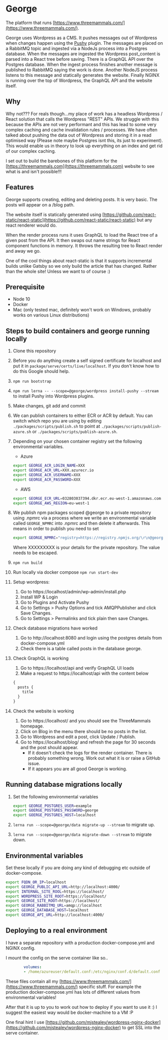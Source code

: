 # George

The platform that runs [https://www.threemammals.com/](https://www.threemammals.com/).

George uses Wordpress as a CMS. It pushes messages out of Wordpress when changes happen using the [Pushy](https://github.com/ThreeMammals/pushy) plugin. The messages are placed on a RabbitMQ topic and ingested via a NodeJs process into a Postgres database. When the messages are ingested the Wordpress post_content is parsed into a React tree before saving. There is a GraphQL API over the Postgres database. When the ingest process finishes another message is published to RabbitMQ saying the work is done. Another NodeJS process listens to this message and statically generates the website. Finally NGINX is running over the top of Wordpress, the GraphQL API and the website itself.

## Why

Why not??? For reals though...my place of work has a headless Wordpress / React solution that calls the Wordpress "REST" APIs. We struggle with this because the APIs are not very performant and this has lead to some very complex caching and cache invalidation rules / processes. We have often talked about pushing the data out of Wordpress and storing it in a read optimised way (Please note maybe Postgres isnt this, its just to experiment). This would enable us in theory to look up everything on an index and get rid of our complex caching.

I set out to build the barebones of this platform for the [https://threemammals.com](https://threemammals.com) website to see what is and isn't possible!!!

## Features

George supports creating, editing and deleting posts. It is very basic. The posts will appear on a /blog path.

The website itself is statically generated using [https://github.com/react-static/react-static](https://github.com/react-static/react-static) but any react renderer would do.

When the render process runs it uses GraphQL to load the React tree of a given post from the API. It then swaps out name strings for React component functions in memory. It throws the resulting tree to React render and away we go.

One of the cool things about react-static is that it supports incremental builds unlike Gatsby so we only build the article that has changed. Rather than the whole site! Unless we want to of course :)

## Prerequisite

- Node 10
- Docker
- Mac (only tested mac, definitely won't work on Windows, probably works on various Linux distributions)

## Steps to build containers and george running locally

1. Clone this repository
2. Before you do anything create a self signed certificate for localhost and put it in `package/serve/certs/live/localhost`. If you don't know how to do this Google should help.
3. `npm run bootstrap`
4. `npm run lerna -- --scope=@george/wordpress install-pushy --stream` to install Pushy into Wordpress plugins.
5. Make changes, git add and commit
6. We can publish containers to either ECR or ACR by default. You can switch which repo you are using by editing `./packages/scripts/publish.sh` to point at `./packages/scripts/publish-azure.sh` or `./packages/scripts/publish-azure.sh`.
7. Depending on your chosen container registry set the following environmental variables.
    - Azure

    ```bash
    export GEORGE_ACR_LOGIN_NAME=XXX
    export GEORGE_ACR_URL=XXX.azurecr.io
    export GEORGE_ACR_USERNAME=XXX
    export GEORGE_ACR_PASSWORD=XXX
    ```

    - AWS

    ```bash
    export GEORGE_ECR_URL=032803037394.dkr.ecr.eu-west-1.amazonaws.com
    export GEORGE_AWS_REGION=eu-west-1
    ```

8. We publish npm packages scoped @george to a private repository using .npmrc via a process where we write an environmental variable called `GEORGE_NPMRC` into .npmrc and then delete it afterwards. This means in order to publish you need to set

    ```bash
    export GEORGE_NPMRC="registry=https://registry.npmjs.org/\r\n@george:XXXXXXXXX"
    ```

    Where XXXXXXXXX is your details for the private repository. The value needs to be escaped.

9. `npm run build`
10. Run locally via docker compose `npm run start-dev`
11. Setup wordpress:
    1. Go to https://localhost/admin/wp-admin/install.php
    2. Install WP & Login
    3. Go to Plugins and Activate Pushy
    4. Go to Settings > Pushy Options and tick AMQPPublisher and click Save Changes.
    5. Go to Settings > Permalinks and tick plain then save Changes.
12. Check database migrations have worked
    1. Go to http://localhost:8080 and login using the postgres details from docker-compose.yml
    2. Check there is a table called posts in the database george.
13. Check GraphQL is working
    1. Go to https://localhost/api and verify GraphQL UI loads
    2. Make a request to https://localhost/api with the content below

    ```graphql
    {
      posts {
        title
      }
    }

    ```

14. Check the website is working
    1. Go to https://localhost/ and you should see the ThreeMammals homepage.
    2. Click on Blog in the menu there should be no posts in the list.
    3. Go to Wordpress and edit a post, click Update / Publish.
    4. Go to https://localhost/blog/ and refresh the page for 30 seconds and the post should appear.
        - If it doesn't check the logs for the render container. There is probably something wrong. Work out what it is or raise a GitHub issue.
        - If it appears you are all good George is working.

## Running database migrations locally

1. Set the following environmental variables

    ```bash
    export GEORGE_POSTGRES_USER=example
    export GOERGE_POSTGRES_PASSWORD=george
    export GOERGE_POSTGRES_HOST=localhost
    ```

2. `lerna run --scope=@george/data migrate-up --stream` to migrate up.
3. `lerna run --scope=@george/data migrate-down --stream` to migrate down.

## Environmental variables

Set these locally if you are doing any kind of debugging etc outside of docker-compose.

```bash
export FQDN_OR_IP=localhost
export GEORGE_PUBLIC_API_URL=http://localhost:4000/
export INTERNAL_SITE_ROOL=https://localhost/
export WORDPRESS_SITE_ROOT=https://localhost/
export GEORGE_SITE_ROOT=https://localhost/
export GEORGE_RABBITMQ_URL=amqp://localhost
export GEORGE_DATABASE_HOST=localhost
export GEORGE_API_URL=http://localhost:4000/
```

## Deploying to a real environment

I have a separate repository with a production docker-compose.yml and NGINX config.

I mount the config on the serve container like so..

```yml
        volumes:
        - /home/azureuser/default.conf:/etc/nginx/conf.d/default.conf
```

These files contain all my [https://www.threemammals.com/](https://www.threemammals.com/) specific stuff. For example the production docker-compose.yml has lots of different values from environmental variables!

After that it is up to you to work out how to deploy if you want to use it :) I suggest the easiest way would be docker-machine to a VM :P

One final hint I use [https://github.com/mjstealey/wordpress-nginx-docker](https://github.com/mjstealey/wordpress-nginx-docker) to get SSL into the serve container.
